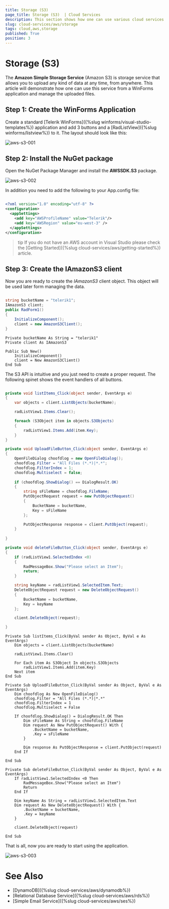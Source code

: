 ```yaml
---
title: Storage (S3) 
page_title: Storage (S3)  | Cloud Services
description: This section shows how one can use various cloud services like GoogleCloud, AWS, and Azure with the Telerik UI For Winforms suite.
slug: cloud-services/aws/storage
tags: cloud,aws,storage
published: True
position: 3
---
```


# Storage (S3) 

The **Amazon Simple Storage Service** (Amazon S3) is storage service that allows you to upload any kind of data at any time, from anywhere. This article will demonstrate how one can use this service from a WinForms application and manage the uploaded files.

## Step 1: Create the WinForms Application

Create a standard [Telerik WinForms]({%slug winforms/visual-studio-templates%}) application and add 3 buttons and a [RadListView]({%slug winforms/listview%}) to it. The layout should look like this:

![aws-s3-001](images/aws-s3-001.png)

## Step 2: Install the NuGet package

Open the NuGet Package Manager and install the **AWSSDK.S3** package.

![aws-s3-002](images/aws-s3-002.png)

In addition you need to add the following to your App.config file:

````XML

<?xml version="1.0" encoding="utf-8" ?>
<configuration>
  <appSettings>
    <add key="AWSProfileName" value="Telerik"/>
    <add key="AWSRegion" value="eu-west-3" />
  </appSettings>
</configuration>

````

>tip If you do not have an AWS account in Visual Studio please check the [Getting Started]({%slug cloud-services/aws/getting-started%}) article.

## Step 3: Create the IAmazonS3 client

Now you are ready to create the *IAmazonS3* client object. This object will be used later form managing the data.

````C#

string bucketName = "telerik1";
IAmazonS3 client;
public RadForm1()
{
    InitializeComponent();
    client = new AmazonS3Client();
}

````
````VB.NET
Private bucketName As String = "telerik1"
Private client As IAmazonS3

Public Sub New()
    InitializeComponent()
    client = New AmazonS3Client()
End Sub
````

The S3 API is intuitive and you just need to create a proper request. The following spinet shows the event handlers of all buttons.

````C#

private void listItems_Click(object sender, EventArgs e)
{
    var objects = client.ListObjects(bucketName);

    radListView1.Items.Clear();

    foreach (S3Object item in objects.S3Objects)
    {
        radListView1.Items.Add(item.Key);
    }
}

private void UploadFileButton_Click(object sender, EventArgs e)
{
    OpenFileDialog choofdlog = new OpenFileDialog();
    choofdlog.Filter = "All Files (*.*)|*.*";
    choofdlog.FilterIndex = 1;
    choofdlog.Multiselect = false;
   
    if (choofdlog.ShowDialog() == DialogResult.OK)
    {
        string sFileName = choofdlog.FileName;
        PutObjectRequest request = new PutObjectRequest()
        {                  
            BucketName = bucketName,
            Key = sFileName
        };

        PutObjectResponse response = client.PutObject(request);
    }
   
}

private void deleteFileButton_Click(object sender, EventArgs e)
{
    if (radListView1.SelectedIndex <0)
    {
        RadMessageBox.Show("Please select an Item");
        return;
    }

    string keyName = radListView1.SelectedItem.Text;
    DeleteObjectRequest request = new DeleteObjectRequest()
    {
        BucketName = bucketName,
        Key = keyName
    };

    client.DeleteObject(request);

}
````
````VB.NET
Private Sub listItems_Click(ByVal sender As Object, ByVal e As EventArgs)
    Dim objects = client.ListObjects(bucketName)

    radListView1.Items.Clear()

    For Each item As S3Object In objects.S3Objects
        radListView1.Items.Add(item.Key)
    Next item
End Sub

Private Sub UploadFileButton_Click(ByVal sender As Object, ByVal e As EventArgs)
    Dim choofdlog As New OpenFileDialog()
    choofdlog.Filter = "All Files (*.*)|*.*"
    choofdlog.FilterIndex = 1
    choofdlog.Multiselect = False

    If choofdlog.ShowDialog() = DialogResult.OK Then
        Dim sFileName As String = choofdlog.FileName
        Dim request As New PutObjectRequest() With {
            .BucketName = bucketName,
            .Key = sFileName
        }

        Dim response As PutObjectResponse = client.PutObject(request)
    End If

End Sub

Private Sub deleteFileButton_Click(ByVal sender As Object, ByVal e As EventArgs)
    If radListView1.SelectedIndex <0 Then
        RadMessageBox.Show("Please select an Item")
        Return
    End If

    Dim keyName As String = radListView1.SelectedItem.Text
    Dim request As New DeleteObjectRequest() With {
        .BucketName = bucketName,
        .Key = keyName
    }

    client.DeleteObject(request)

End Sub
````

That is all, now you are ready to start using the application.

![aws-s3-003](images/aws-s3-003.png)

# See Also

* [DynamoDB]({%slug cloud-services/aws/dynamodb%})
* [Relational Database Service]({%slug cloud-services/aws/rds%})
* [Simple Email Service]({%slug cloud-services/aws/ses%})



